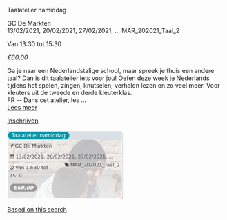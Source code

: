 Taalatelier namiddag

GC De Markten  
13/02/2021, 20/02/2021, 27/02/2021, ... MAR\_202021\_Taal\_2  

Van 13:30 tot 15:30

*€60,00*

  

  

Ga je naar een Nederlandstalige school, maar spreek je thuis een andere taal? Dan is dit taalatelier iets voor jou! Oefen deze week je Nederlands tijdens het spelen, zingen, knutselen, verhalen lezen en zo veel meer. Voor kleuters uit de tweede en derde kleuterklas.  
FR -- Dans cet atelier, les ...  
[Lees meer](https://tickets.vgc.be/activity/subscribe/MAR_202021_Taal_2)

[Inschrijven](https://tickets.vgc.be/activity/subscribe/MAR_202021_Taal_2)

![](57650.png)

[Based on this search](https://tickets.vgc.be/activity/index?&vrijeplaatsen=1&Age%5B%5D=3%2C4&entity=244)